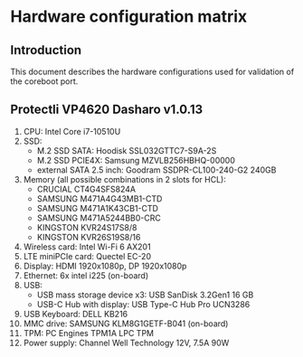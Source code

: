 # Hardware configuration matrix

## Introduction

This document describes the hardware configurations used for validation of the
coreboot port.

## Protectli VP4620 Dasharo v1.0.13

1. CPU: Intel Core i7-10510U
1. SSD:
    * M.2 SSD SATA: Hoodisk SSL032GTTC7-S9A-2S
    * M.2 SSD PCIE4X: Samsung MZVLB256HBHQ-00000
    * external SATA 2.5 inch: Goodram SSDPR-CL100-240-G2 240GB
1. Memory (all possible combinations in 2 slots for HCL):
    * CRUCIAL CT4G4SFS824A
    * SAMSUNG M471A4G43MB1-CTD
    * SAMSUNG M471A1K43CB1-CTD
    * SAMSUNG M471A5244BB0-CRC
    * KINGSTON KVR24S17S8/8
    * KINGSTON KVR26S19S8/16
1. Wireless card: Intel Wi-Fi 6 AX201
1. LTE miniPCIe card: Quectel EC-20
1. Display: HDMI 1920x1080p, DP 1920x1080p
1. Ethernet: 6x intel i225 (on-board)
1. USB:
    * USB mass storage device x3: USB SanDisk 3.2Gen1 16 GB
    * USB-C Hub with display: USB Type-C Hub Pro UCN3286
1. USB Keyboard: DELL KB216
1. MMC drive: SAMSUNG KLM8G1GETF-B041 (on-board)
1. TPM: PC Engines TPM1A LPC TPM
1. Power supply: Channel Well Technology 12V, 7.5A 90W
